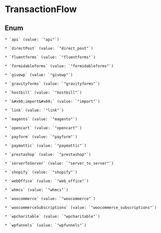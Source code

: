 
# TransactionFlow

## Enum


    * `api` (value: `"api"`)

    * `directPost` (value: `"direct_post"`)

    * `fluentforms` (value: `"fluentforms"`)

    * `formidableforms` (value: `"formidableforms"`)

    * `givewp` (value: `"givewp"`)

    * `gravityforms` (value: `"gravityforms"`)

    * `hostbill` (value: `"hostbill"`)

    * `&#x60;import&#x60;` (value: `"import"`)

    * `link` (value: `"link"`)

    * `magento` (value: `"magento"`)

    * `opencart` (value: `"opencart"`)

    * `payform` (value: `"payform"`)

    * `paymattic` (value: `"paymattic"`)

    * `prestashop` (value: `"prestashop"`)

    * `serverToServer` (value: `"server_to_server"`)

    * `shopify` (value: `"shopify"`)

    * `webOffice` (value: `"web_office"`)

    * `whmcs` (value: `"whmcs"`)

    * `woocommerce` (value: `"woocommerce"`)

    * `woocommerceSubscriptions` (value: `"woocommerce_subscriptions"`)

    * `wpcharitable` (value: `"wpcharitable"`)

    * `wpfunnels` (value: `"wpfunnels"`)



